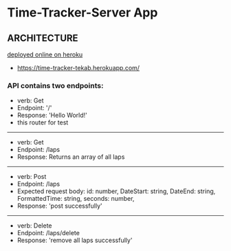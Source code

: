 # Time-Tracker-Server App

## ARCHITECTURE

[deployed online on heroku](https://time-tracker-tekab.herokuapp.com/)

- https://time-tracker-tekab.herokuapp.com/

### API contains two endpoints:

- verb: Get
- Endpoint: '/'
- Response: 'Hello World!'
- this router for test

---

- verb: Get
- Endpoint: /laps
- Response: Returns an array of all laps

---

- verb: Post
- Endpoint: /laps
- Expected request body:
  id: number,
  DateStart: string,
  DateEnd: string,
  FormattedTime: string,
  seconds: number,
- Response: 'post successfully'

---

- verb: Delete
- Endpoint: /laps/delete
- Response: 'remove all laps successfully'
